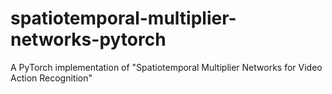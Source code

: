 # spatiotemporal-multiplier-networks-pytorch
A PyTorch implementation of "Spatiotemporal Multiplier Networks for Video Action Recognition"
